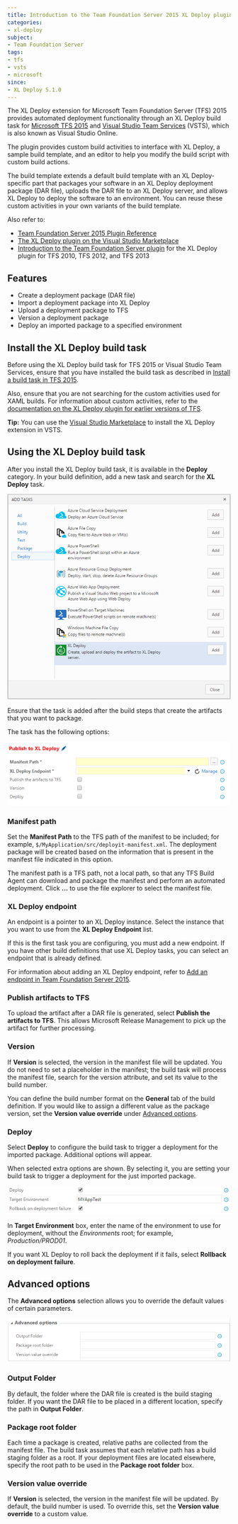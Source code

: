 ```yaml
---
title: Introduction to the Team Foundation Server 2015 XL Deploy plugin
categories:
- xl-deploy
subject:
- Team Foundation Server
tags:
- tfs
- vsts
- microsoft
since:
- XL Deploy 5.1.0
---
```


The XL Deploy extension for Microsoft Team Foundation Server (TFS) 2015 provides automated deployment functionality through an XL Deploy build task for [Microsoft TFS 2015](https://msdn.microsoft.com/en-us/Library/vs/alm/Build/feature-overview) and [Visual Studio Team Services](https://www.visualstudio.com/en-us/products/visual-studio-team-services-vs.aspx) (VSTS), which is also known as Visual Studio Online.

The plugin provides custom build activities to interface with XL Deploy, a sample build template, and an editor to help you modify the build script with custom build actions.

The build template extends a default build template with an XL Deploy-specific part that packages your software in an XL Deploy deployment package (DAR file), uploads the DAR file to an XL Deploy server, and allows XL Deploy to deploy the software to an environment. You can reuse these custom activities in your own variants of the build template.

Also refer to:

* [Team Foundation Server 2015 Plugin Reference](/xl-deploy-vsts-xld-plugin/5.1.x/tfs2015PluginManual.html)
* [The XL Deploy plugin on the Visual Studio Marketplace](https://marketplace.visualstudio.com/items?itemName=xebialabs.tfs2015-xl-deploy-plugin)
* [Introduction to the Team Foundation Server plugin](/xl-deploy/concept/team-foundation-server-plugin.html) for the XL Deploy plugin for TFS 2010, TFS 2012, and TFS 2013

## Features

- Create a deployment package (DAR file)
- Import a deployment package into XL Deploy
- Upload a deployment package to TFS
- Version a deployment package
- Deploy an imported package to a specified environment

## Install the XL Deploy build task

Before using the XL Deploy build task for TFS 2015 or Visual Studio Team Services, ensure that you have installed the build task as described in [Install a build task in TFS 2015](/xl-deploy/how-to/install-a-build-task-in-tfs-2015.html).

Also, ensure that you are not searching for the custom activities used for XAML builds. For information about custom activities, refer to the [documentation on the XL Deploy plugin for earlier versions of TFS](/xl-deploy/concept/team-foundation-server-plugin.html).

**Tip:** You can use the [Visual Studio Marketplace](https://marketplace.visualstudio.com/items?itemName=xebialabs.tfs2015-xl-deploy-plugin) to install the XL Deploy extension in VSTS.

## Using the XL Deploy build task

After you install the XL Deploy build task, it is available in the **Deploy** category. In your build definition, add a new task and search for the **XL Deploy** task.

![Add XL Deploy task](images/tfs_2015_plugin_add_task.png)

Ensure that the task is added after the build steps that create the artifacts that you want to package.

The task has the following options:

![XL Deploy task options](images/tfs_2015_plugin_task_options.png)

### Manifest path

Set the **Manifest Path** to the TFS path of the manifest to be included; for example, `$/MyApplication/src/deployit-manifest.xml`. The deployment package will be created based on the information that is present in the manifest file indicated in this option.

The manifest path is a TFS path, not a local path, so that any TFS Build Agent can download and package the manifest and perform an automated deployment. Click **...** to use the file explorer to select the manifest file.

### XL Deploy endpoint

An endpoint is a pointer to an XL Deploy instance. Select the instance that you want to use from the **XL Deploy Endpoint** list.

If this is the first task you are configuring, you must add a new endpoint. If you have other build definitions that use XL Deploy tasks, you can select an endpoint that is already defined.

For information about adding an XL Deploy endpoint, refer to [Add an endpoint in Team Foundation Server 2015](/xl-deploy/how-to/add-an-endpoint-in-tfs-2015.html).

### Publish artifacts to TFS

To upload the artifact after a DAR file is generated, select **Publish the artifacts to TFS**. This allows Microsoft Release Management to pick up the artifact for further processing.

### Version

If **Version** is selected, the version in the manifest file will be updated. You do not need to set a placeholder in the manifest; the build task will process the manifest file, search for the version attribute, and set its value to the build number.

You can define the build number format on the **General** tab of the build definition. If you would like to assign a different value as the package version, set the **Version value override** under [Advanced options](#advanced-options).

### Deploy

Select **Deploy** to configure the build task to trigger a deployment for the imported package. Additional options will appear.

When selected extra options are shown. By selecting it, you are setting your build task to trigger a deployment for the just imported package.

![Deploy options](images/tfs_2015_plugin_deploy_options.png)

In **Target Environment** box, enter the name of the environment to use for deployment, without the *Environments* root; for example, *Production/PROD01*.

If you want XL Deploy to roll back the deployment if it fails, select **Rollback on deployment failure**.

## Advanced options

The **Advanced options** selection allows you to override the default values of certain parameters.

![Advanced options](images/tfs_2015_plugin_advanced_options.png)

### Output Folder

By default, the folder where the DAR file is created is the build staging folder. If you want the DAR file to be placed in a different location, specify the path in **Output Folder**.

### Package root folder

Each time a package is created, relative paths are collected from the manifest file. The build task assumes that each relative path has a build staging folder as a root. If your deployment files are located elsewhere, specify the root path to be used in the **Package root folder** box.

### Version value override

If **Version** is selected, the version in the manifest file will be updated. By default, the build number is used. To override this, set the **Version value override** to a custom value.
